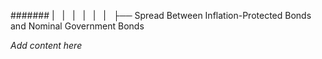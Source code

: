 ####### |   |   |   |   |   |   ├── Spread Between Inflation-Protected Bonds and Nominal Government Bonds

*Add content here*